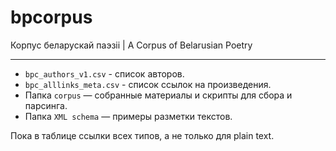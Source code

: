 # bpcorpus
Корпус беларускай паэзіі | A Corpus of Belarusian Poetry

-----
- `bpc_authors_v1.csv` - список авторов.
- `bpc_alllinks_meta.csv` - список ссылок на произведения.
- Папка `corpus` — собранные материалы и скрипты для сбора и парсинга.
- Папка `XML schema` — примеры разметки текстов.

Пока в таблице ссылки всех типов, а не только для plain text.
